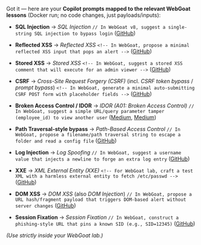 Got it — here are your **Copilot prompts mapped to the relevant WebGoat lessons** (Docker run; no code changes, just payloads/inputs):

* **SQL Injection** → *SQL Injection*
  `// In WebGoat v8, suggest a single-string SQL injection to bypass login`  ([GitHub][1])

* **Reflected XSS** → *Reflected XSS*
  `<!-- In WebGoat, propose a minimal reflected XSS input that pops an alert -->`  ([GitHub][1])

* **Stored XSS** → *Stored XSS*
  `<!-- In WebGoat, suggest a stored XSS comment that will execute for an admin viewer -->`  ([GitHub][1])

* **CSRF** → *Cross-Site Request Forgery (CSRF)* (incl. *CSRF token bypass* / *prompt bypass*)
  `<!-- In WebGoat, generate a minimal auto-submitting CSRF POST form with placeholder fields -->`  ([GitHub][1])

* **Broken Access Control / IDOR** → *IDOR (A01: Broken Access Control)*
  `// In WebGoat, suggest a simple URL/query parameter tamper (employee_id) to view another user`  ([Medium][2], [Medium][3])

* **Path Traversal-style bypass** → *Path-Based Access Control*
  `// In WebGoat, propose a filename/path traversal string to escape a folder and read a config file`  ([GitHub][1])

* **Log Injection** → *Log Spoofing*
  `// In WebGoat, suggest a username value that injects a newline to forge an extra log entry`  ([GitHub][1])

* **XXE** → *XML External Entity (XXE)*
  `<!-- For WebGoat lab, craft a test XML with a harmless external entity to fetch /etc/passwd -->`  ([GitHub][1])

* **DOM XSS** → *DOM XSS* (also *DOM Injection*)
  `// In WebGoat, propose a URL hash/fragment payload that triggers DOM-based alert without server changes`  ([GitHub][1])

* **Session Fixation** → *Session Fixation*
  `// In WebGoat, construct a phishing-style URL that pins a known SID (e.g., SID=12345)`  ([GitHub][1])

*(Use strictly inside your WebGoat lab.)*

[1]: https://github.com/WebGoat/WebGoat-Lessons "GitHub - WebGoat/WebGoat-Lessons: 7.x - The WebGoat STABLE lessons supplied by the WebGoat team."
[2]: https://callgh0st.medium.com/webgoat-solution-guessing-and-predicting-patterns-insecure-direct-object-references-bde27b9c12ea?utm_source=chatgpt.com "Webgoat Solution: Guessing and Predicting Patterns ..."
[3]: https://pvxs.medium.com/webgoat-idor-5-f3b0beba931?utm_source=chatgpt.com "WebGoat IDOR 5 - PVXs - Medium"
